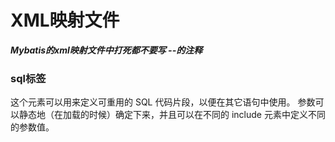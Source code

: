 # XML映射文件

***Mybatis的xml映射文件中打死都不要写 --的注释***

### sql标签

这个元素可以用来定义可重用的 SQL 代码片段，以便在其它语句中使用。 参数可以静态地（在加载的时候）确定下来，并且可以在不同的 include 元素中定义不同的参数值。